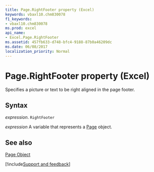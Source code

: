 ```yaml
---
title: Page.RightFooter property (Excel)
keywords: vbaxl10.chm830078
f1_keywords:
- vbaxl10.chm830078
ms.prod: excel
api_name:
- Excel.Page.RightFooter
ms.assetid: 457fb633-d748-bfc4-9188-87b0a46209dc
ms.date: 06/08/2017
localization_priority: Normal
---
```



# Page.RightFooter property (Excel)

Specifies a picture or text to be right aligned in the page footer.


## Syntax

_expression_. `RightFooter`

_expression_ A variable that represents a [Page](Excel.Page.md) object.


## See also


[Page Object](Excel.Page.md)

[!include[Support and feedback](~/includes/feedback-boilerplate.md)]